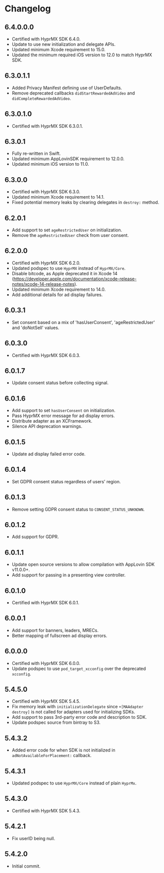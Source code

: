 # Changelog

## 6.4.0.0.0
* Certified with HyprMX SDK 6.4.0.
* Update to use new initialization and delegate APIs.
* Updated minimum Xcode requirement to 15.0.
* Updated the minimum required iOS version to 12.0 to match HyprMX SDK. 

## 6.3.0.1.1
* Added Privacy Manifest defining use of UserDefaults.
* Remove deprecated callbacks `didStartRewardedAdVideo` and `didCompleteRewardedAdVideo`.

## 6.3.0.1.0
* Certified with HyprMX SDK 6.3.0.1.

## 6.3.0.1
* Fully re-written in Swift.
* Updated minimum AppLovinSDK requirement to 12.0.0.
* Updated minimum iOS version to 11.0.

## 6.3.0.0
* Certified with HyprMX SDK 6.3.0.
* Updated minimum Xcode requirement to 14.1.
* Fixed potential memory leaks by clearing delegates in `destroy:` method.   

## 6.2.0.1
* Add support to set `ageRestrictedUser` on initialization.
* Remove the `ageRestrictedUser` check from user consent.

## 6.2.0.0
* Certified with HyprMX SDK 6.2.0.
* Updated podspec to use `HyprMX` instead of `HyprMX/Core`.
* Disable bitcode, as Apple deprecated it in Xcode 14 (https://developer.apple.com/documentation/xcode-release-notes/xcode-14-release-notes).
* Updated minimum Xcode requirement to 14.0.
* Add additional details for ad display failures. 

## 6.0.3.1
* Set consent based on a mix of 'hasUserConsent', 'ageRestrictedUser' and 'doNotSell' values.

## 6.0.3.0
* Certified with HyprMX SDK 6.0.3.

## 6.0.1.7
* Update consent status before collecting signal. 

## 6.0.1.6
* Add support to set `hasUserConsent` on initialization.
* Pass HyprMX error message for ad display errors.
* Distribute adapter as an XCFramework.
* Silence API deprecation warnings.

## 6.0.1.5
* Update ad display failed error code.

## 6.0.1.4
* Set GDPR consent status regardless of users' region.

## 6.0.1.3
* Remove setting GDPR consent status to `CONSENT_STATUS_UNKNOWN`.

## 6.0.1.2
* Add support for GDPR.

## 6.0.1.1
* Update open source versions to allow compilation with AppLovin SDK v11.0.0+.
* Add support for passing in a presenting view controller.

## 6.0.1.0
* Certified with HyprMX SDK 6.0.1.

## 6.0.0.1
* Add support for banners, leaders, MRECs.
* Better mapping of fullscreen ad display errors.

## 6.0.0.0
* Certified with HyprMX SDK 6.0.0.
* Update podspec to use `pod_target_xcconfig` over the deprecated `xcconfig`.

## 5.4.5.0
* Certified with HyprMX SDK 5.4.5.
* Fix memory leak with `initializationDelegate` since `+[MAAdapter destroy]` is not called for adapters used for initializing SDKs.
* Add support to pass 3rd-party error code and description to SDK.
* Update podspec source from bintray to S3.

## 5.4.3.2
* Added error code for when SDK is not initialized in `adNotAvailableForPlacement:` callback.

## 5.4.3.1
* Updated podspec to use `HyprMX/Core` instead of plain `HyprMx`.

## 5.4.3.0
* Certified with HyprMX SDK 5.4.3.

## 5.4.2.1
* Fix userID being null.

## 5.4.2.0
* Initial commit.
